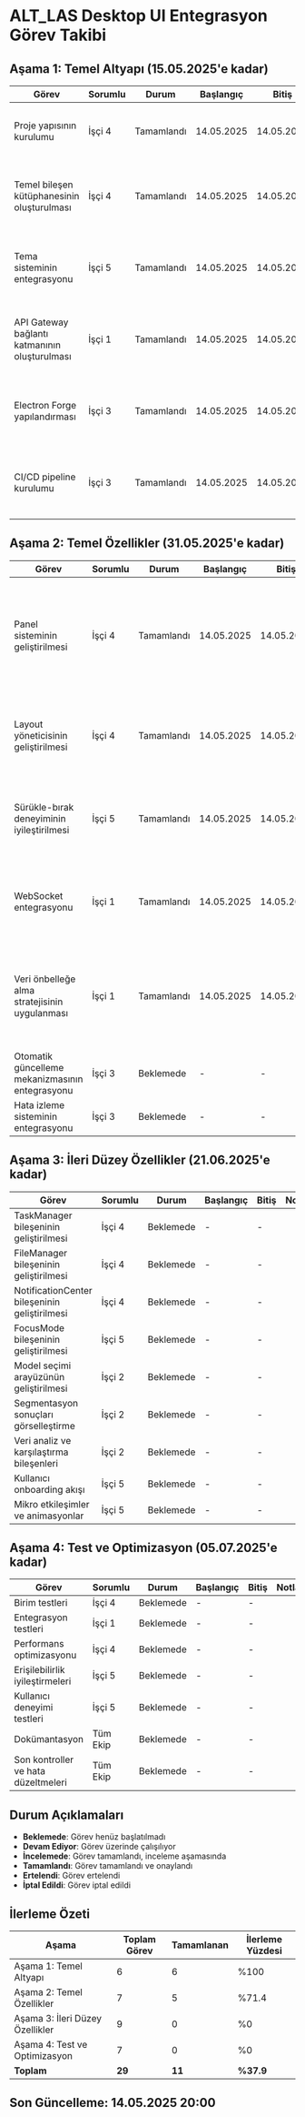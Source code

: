 # ALT_LAS Desktop UI Entegrasyon Görev Takibi

## Aşama 1: Temel Altyapı (15.05.2025'e kadar)

| Görev | Sorumlu | Durum | Başlangıç | Bitiş | Notlar |
|-------|---------|-------|-----------|-------|--------|
| Proje yapısının kurulumu | İşçi 4 | Tamamlandı | 14.05.2025 | 14.05.2025 | `ui-desktop` implementasyonu ana dizine taşındı, package.json ve README.md güncellendi |
| Temel bileşen kütüphanesinin oluşturulması | İşçi 4 | Tamamlandı | 14.05.2025 | 14.05.2025 | Temel bileşenler (Button, Card, Input, vb.) ve kompozisyon bileşenleri (Panel, SplitView, vb.) zaten mevcut ve iyi tasarlanmış durumda |
| Tema sisteminin entegrasyonu | İşçi 5 | Tamamlandı | 14.05.2025 | 14.05.2025 | Tema sistemi zaten entegre edilmiş, glassmorphism efektleri ve yüksek kontrast modu içeriyor. Git çakışmaları çözüldü. |
| API Gateway bağlantı katmanının oluşturulması | İşçi 1 | Tamamlandı | 14.05.2025 | 14.05.2025 | ApiService.ts dosyası geliştirildi, hata yönetimi ve kimlik doğrulama özellikleri eklendi. useApi.ts dosyası güncellendi ve yeni hook'lar eklendi. |
| Electron Forge yapılandırması | İşçi 3 | Tamamlandı | 14.05.2025 | 14.05.2025 | forge.config.js, webpack.main.config.js ve webpack.renderer.config.js dosyaları güncellendi. Gerekli bağımlılıklar package.json'a eklendi. |
| CI/CD pipeline kurulumu | İşçi 3 | Tamamlandı | 14.05.2025 | 14.05.2025 | GitHub Actions workflow dosyası oluşturuldu, CI/CD README dosyası hazırlandı ve package.json'a CI script'leri eklendi. |

## Aşama 2: Temel Özellikler (31.05.2025'e kadar)

| Görev | Sorumlu | Durum | Başlangıç | Bitiş | Notlar |
|-------|---------|-------|-----------|-------|--------|
| Panel sisteminin geliştirilmesi | İşçi 4 | Tamamlandı | 14.05.2025 | 14.05.2025 | dnd-kit kütüphanesi kullanılarak DraggablePanel, DraggablePanelContainer ve PanelSystem bileşenleri oluşturuldu. Panel sürükleme, yeniden boyutlandırma, maksimize/minimize etme özellikleri eklendi. |
| Layout yöneticisinin geliştirilmesi | İşçi 4 | Tamamlandı | 14.05.2025 | 14.05.2025 | LayoutManager, LayoutControls ve SplitViewDemo bileşenleri oluşturuldu. Grid, flex, split ve free layout tipleri destekleniyor. |
| Sürükle-bırak deneyiminin iyileştirilmesi | İşçi 5 | Tamamlandı | 14.05.2025 | 14.05.2025 | DragDropProvider, Draggable, Droppable, DragOverlay, Sortable ve SortableItem bileşenleri oluşturuldu. Kanban board örneği ile sürükle-bırak deneyimi geliştirildi. |
| WebSocket entegrasyonu | İşçi 1 | Tamamlandı | 14.05.2025 | 14.05.2025 | WebSocketService, useWebSocket hook, WebSocketContext ve WebSocketProvider bileşenleri oluşturuldu. WebSocket bağlantısı için demo bileşeni eklendi. |
| Veri önbelleğe alma stratejisinin uygulanması | İşçi 1 | Tamamlandı | 14.05.2025 | 14.05.2025 | CacheService, QueryCacheManager, OfflineDataManager servisleri ve useOfflineData hook'u oluşturuldu. React Query entegrasyonu yapıldı. Örnek CacheDemo bileşeni eklendi. |
| Otomatik güncelleme mekanizmasının entegrasyonu | İşçi 3 | Beklemede | - | - | |
| Hata izleme sisteminin entegrasyonu | İşçi 3 | Beklemede | - | - | |

## Aşama 3: İleri Düzey Özellikler (21.06.2025'e kadar)

| Görev | Sorumlu | Durum | Başlangıç | Bitiş | Notlar |
|-------|---------|-------|-----------|-------|--------|
| TaskManager bileşeninin geliştirilmesi | İşçi 4 | Beklemede | - | - | |
| FileManager bileşeninin geliştirilmesi | İşçi 4 | Beklemede | - | - | |
| NotificationCenter bileşeninin geliştirilmesi | İşçi 4 | Beklemede | - | - | |
| FocusMode bileşeninin geliştirilmesi | İşçi 5 | Beklemede | - | - | |
| Model seçimi arayüzünün geliştirilmesi | İşçi 2 | Beklemede | - | - | |
| Segmentasyon sonuçları görselleştirme | İşçi 2 | Beklemede | - | - | |
| Veri analiz ve karşılaştırma bileşenleri | İşçi 2 | Beklemede | - | - | |
| Kullanıcı onboarding akışı | İşçi 5 | Beklemede | - | - | |
| Mikro etkileşimler ve animasyonlar | İşçi 5 | Beklemede | - | - | |

## Aşama 4: Test ve Optimizasyon (05.07.2025'e kadar)

| Görev | Sorumlu | Durum | Başlangıç | Bitiş | Notlar |
|-------|---------|-------|-----------|-------|--------|
| Birim testleri | İşçi 4 | Beklemede | - | - | |
| Entegrasyon testleri | İşçi 1 | Beklemede | - | - | |
| Performans optimizasyonu | İşçi 4 | Beklemede | - | - | |
| Erişilebilirlik iyileştirmeleri | İşçi 5 | Beklemede | - | - | |
| Kullanıcı deneyimi testleri | İşçi 5 | Beklemede | - | - | |
| Dokümantasyon | Tüm Ekip | Beklemede | - | - | |
| Son kontroller ve hata düzeltmeleri | Tüm Ekip | Beklemede | - | - | |

## Durum Açıklamaları

- **Beklemede**: Görev henüz başlatılmadı
- **Devam Ediyor**: Görev üzerinde çalışılıyor
- **İncelemede**: Görev tamamlandı, inceleme aşamasında
- **Tamamlandı**: Görev tamamlandı ve onaylandı
- **Ertelendi**: Görev ertelendi
- **İptal Edildi**: Görev iptal edildi

## İlerleme Özeti

| Aşama | Toplam Görev | Tamamlanan | İlerleme Yüzdesi |
|-------|--------------|------------|------------------|
| Aşama 1: Temel Altyapı | 6 | 6 | %100 |
| Aşama 2: Temel Özellikler | 7 | 5 | %71.4 |
| Aşama 3: İleri Düzey Özellikler | 9 | 0 | %0 |
| Aşama 4: Test ve Optimizasyon | 7 | 0 | %0 |
| **Toplam** | **29** | **11** | **%37.9** |

## Son Güncelleme: 14.05.2025 20:00
